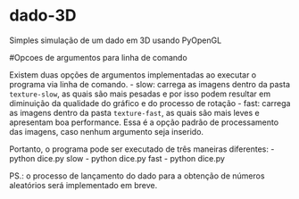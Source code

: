 # dado-3D
Simples simulação de um dado em 3D usando PyOpenGL

#Opcoes de argumentos para linha de comando

  Existem duas opções de argumentos implementadas ao executar o programa via linha de comando.
    - slow: carrega as imagens dentro da pasta ```texture-slow```, as quais são mais pesadas e por isso podem resultar em diminuição da qualidade do gráfico e do processo de rotação
    - fast: carrega as imagens dentro da pasta ```texture-fast```, as quais são mais leves e apresentam boa performance. Essa é a opção padrão de processamento das imagens, caso nenhum argumento seja inserido.

  Portanto, o programa pode ser executado de três maneiras diferentes:
    - python dice.py slow
    - python dice.py fast
    - python dice.py

PS.: o processo de lançamento do dado para a obtenção de números aleatórios será implementado em breve. 
